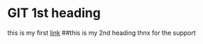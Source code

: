 # GIT 1st heading
this is my first [link](www.facebook.com/anik10)
##this is my 2nd heading
thnx for the support
